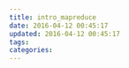 ```yaml
---
title: intro_mapreduce
date: 2016-04-12 00:45:17
updated: 2016-04-12 00:45:17
tags:
categories:
---
```



